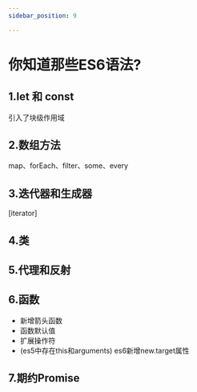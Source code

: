 ```yaml
---
sidebar_position: 9

---
```


# 你知道那些ES6语法?

## 1.let 和 const 

引入了块级作用域

## 2.数组方法

map、forEach、filter、some、every

## 3.迭代器和生成器

[iterator]

## 4.类

## 5.代理和反射

## 6.函数

* 新增箭头函数
* 函数默认值
* 扩展操作符
* (es5中存在this和arguments) es6新增new.target属性


## 7.期约Promise


